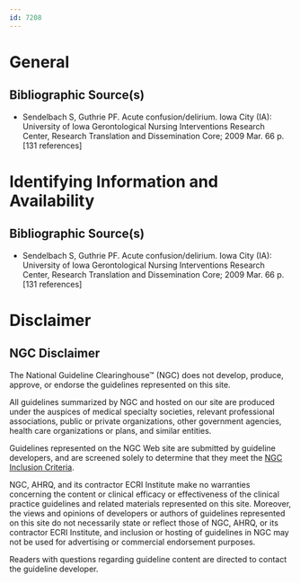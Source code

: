 ```yaml
---
id: 7208
---
```


# General

## Bibliographic Source(s)

- Sendelbach S, Guthrie PF. Acute confusion/delirium. Iowa City (IA): University of Iowa Gerontological Nursing Interventions Research Center, Research Translation and Dissemination Core; 2009 Mar. 66 p. [131 references]

# Identifying Information and Availability

## Bibliographic Source(s)

- Sendelbach S, Guthrie PF. Acute confusion/delirium. Iowa City (IA): University of Iowa Gerontological Nursing Interventions Research Center, Research Translation and Dissemination Core; 2009 Mar. 66 p. [131 references]

# Disclaimer

## NGC Disclaimer

The National Guideline Clearinghouse™ (NGC) does not develop, produce, approve, or endorse the guidelines represented on this site.

All guidelines summarized by NGC and hosted on our site are produced under the auspices of medical specialty societies, relevant professional associations, public or private organizations, other government agencies, health care organizations or plans, and similar entities.

Guidelines represented on the NGC Web site are submitted by guideline developers, and are screened solely to determine that they meet the [NGC Inclusion Criteria](/help-and-about/summaries/inclusion-criteria).

NGC, AHRQ, and its contractor ECRI Institute make no warranties concerning the content or clinical efficacy or effectiveness of the clinical practice guidelines and related materials represented on this site. Moreover, the views and opinions of developers or authors of guidelines represented on this site do not necessarily state or reflect those of NGC, AHRQ, or its contractor ECRI Institute, and inclusion or hosting of guidelines in NGC may not be used for advertising or commercial endorsement purposes.

Readers with questions regarding guideline content are directed to contact the guideline developer.

